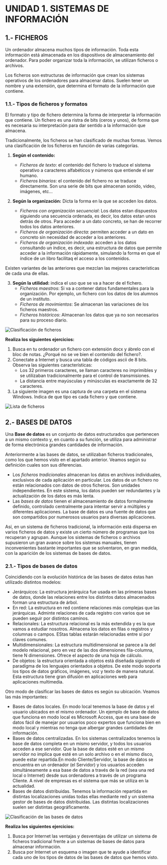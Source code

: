# UNIDAD 1. SISTEMAS DE INFORMACIÓN

## 1.- FICHEROS

Un ordenador almacena muchos tipos de información. Toda esta información está almacenada en los dispositivos de almacenamiento del ordenador. Para poder organizar toda la información, se utilizan ficheros o archivos. 

Los ficheros son estructuras de información que crean los sistemas operativos de los ordenadores para almacenar datos. Suelen tener un nombre y una extensión, que determina el formato de la información que contiene.

### 1.1.- Tipos de ficheros y formatos

El formato y tipo de fichero determina la forma de interpretar la información que contiene. Un fichero es una ristra de bits (ceros y unos), de forma que es necesaria su interpretación para dar sentido a la información que almacena. 

Tradicionalmente, los ficheros se han clasificado de muchas formas. Vemos una clasificación de los ficheros en función de varias categorías.

1. **Según el contenido:** 
   - _Ficheros de texto_: el contenido del fichero lo traduce el sistema operativo a caracteres alfabéticos y números que entiende el ser humano.
   - _Ficheros binarios_: el contenido del fichero no se traduce directamente. Son una serie de bits que almacenan sonido, video, imágenes, etc...

2. **Según la organización:** Dicta la forma en la que se acceden los datos.
   - _Ficheros con organización secuencial_: Los datos estan dispuestos siguiendo una secuencia ordenada, es decir, los datos estan unos detrás de otros. Para acceder a un dato concreto, se han de recorrer todos los datos anteriores. 
   - _Ficheros de organización directa_: permiten acceder a un dato en concreto sin necesidad de acceder a los anteriores. 
   - _Ficheros de organización indexada_: acceden a los datos consultando un índice, es decir, una estructura de datos que permite acceder a la información rápidamente, simulando la forma en que el índice de un libro facilitaq el acceso a los contenidos. 

Existen variantes de las anteriores que mezclan las mejores características de cada una de ellas.

3. **Según la utilidad:** indica el uso que se va a hacer de el fichero. 
   - _Ficheros maestros_: Si va a contener datos fundamentales para la organización. Por ejemplo, un fichero con los datos de los alumnos de un instituto.
   - _Ficheros de movimientos_: Se almacenan las variaciones de los ficheros maestros.
   - _Ficheros históricos_: Almacenan los datos que ya no son necesarios para su proceso diario.

![Clasificación de ficheros](img/Ficheros.png)

**Realiza los siguientes ejercicios:**

1. Busca en tu ordenador un fichero con extensión docx y ábrelo con el bloc de notas. ¿Porqué no se ve bien el contenido del fichero?.
2. Conectate a Internet y busca una tabla de códigos ascii de 8 bits. Observa las siguientes características:
    - Los 32 primeros caracteres, se llaman caracteres no imprimibles y se utilizaban tradicionalmente para el control de transmisiones.
    - La distancia entre mayúsculas y minúsculas es exactamente de 32 caracteres.
3. La siguiente imagen es una captura de una carpeta en el sistema Windows. Indica de que tipo es cada fichero y que contiene.

![Lista de ficheros](img/Lista.png)

## 2.- BASES DE DATOS

Una **Base de datos**  es un conjunto de datos estructurados que pertenecen a un mismo contexto y, en cuanto a su función, se utiliza para administrar de forma electrónica grandes cantidades de información.

Anteriormente a las bases de datos, se utilizaban ficheros tradicionales, como los que hemos visto en el apartado anterior. Veamos según su definición cuales son sus diferencias.

- Los _ficheros tradicionales_ almacenan los datos en archivos individuales, exclusivos de cada aplicación en particular. Los datos de un fichero no están relacionados con datos de otros ficheros. Son unidades independientes. En este sistema, los datos pueden ser redundantes y la actualización de los datos es más lenta.
- Las _bases de datos_ tienen el almacenamiento de datos formalmente definido, controlado centralmente para intentar servir a múltiples y diferentes aplicaciones. La base de datos es una fuente de datos que son compartidos por numerosos usuarios para diversas aplicaciones.

Así, en un sistema de ficheros tradicional, la información está dispersa en varios ficheros de datos y existe un cierto número de programas que los recuperan y agrupan. Aunque los sistemas de ficheros o archivos supusieron un gran avance sobre los sistemas manuales, tienen inconvenientes bastante importantes que se solventaron, en gran medida, con la aparición de los sistemas de bases de datos.

### 2.1.- Tipos de bases de datos

Coincidiendo con la evolución histórica de las bases de datos éstas han utilizado distintos modelos:

- Jerárquicos: La estructura jerárquica fue usada en las primeras bases de datos, donde las relaciones entre los distintos datos almacenados forman una estructura de árbol.
- En red: La estructura en red contiene relaciones más complejas que las jerárquicas. Adminte relaciones de cada registro con varios que se pueden seguir por distintos caminos.
- Relacionales: La estructura relacional es la más extendida y es la que vamos a estudiar nosotros. Almacena los datos en filas o registros y columnas o campos. EStas tablas estarán relacionadas entre sí por claves comunes.
- Multidimensionales: La estructura multidimensional se parece a la del modelo relacional, pero en vez de las dos dimensiones fila-columna, tiene N dimensiones. Ofrece el aspecto de una hoja de cálculo.
- De objetos: la estructura orientada a objetos está diseñada siguiendo el paradigma de los lenguajes orientados a objetos. De este modo soporta los tipos de datos gráficos, imágenes, voz y texto de manera natural. Esta estructura tiene gran difusión en aplicaciones web para aplicaciones multimedia.

Otro modo de clasificar las bases de datos es según su ubicación. Veamos las más importantes:

- Bases de datos locales. En modo local tenemos la base de datos y el usuario ubicados en el mismo ordenador. Un ejemplo de base de datos que funciona en modo local es Microsoft Access, que es una base de datos fácil de manejar por usuarios poco expertos que funciona bien en modo local y mientras no tenga que albergar grandes cantidades de información.
- Bases de datos centralizadas. En los sistemas centralizados tenemos la base de datos completa en un mismo servidor, y todos los usuarios acceden a ese servidor. Que la base de datos esté en un mismo servidor no implica que esté en un solo archivo o en el mismo disco, puede estar repartida.En modo Cliente/Servidor, la base de datos se encuentra en un ordenador (el Servidor) y los usuarios acceden simultáneamente a esa base de datos a través de la red (sea una red local o Internet) desde sus ordenadores a través de un programa Cliente. A nivel de empresas es el sistema que más se utiliza en la actualidad.
- Bases de datos distribuidas. Tenemos la información repartida en distintas localizaciones unidas todas ellas mediante red y un sistema gestor de bases de datos distribuidas. Las distintas localizaciones suelen ser distintas geográficamente.

![Clasificación de las bases de datos](img/Bases.png)

**Realiza los siguientes ejercicios:**

1. Busca por Internet las ventajas y desventajas de utilizar un sistema de ficheros tradicional frente a un sistemas de bases de datos para almacenar información.
2. Busca por Internet un esquema o imagen que te ayude a identificar cada uno de los tipos de datos de las bases de datos que hemos visto.

